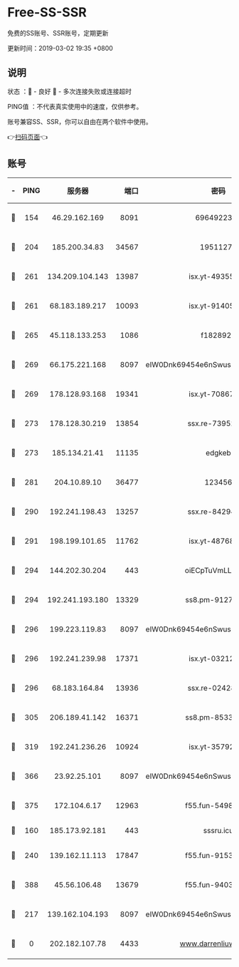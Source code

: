 # Free-SS-SSR

免费的SS账号、SSR账号，定期更新

更新时间：2019-03-02 19:35 +0800

## 说明

状态     ：🙂 - 良好 🙁 - 多次连接失败或连接超时

PING值   ：不代表真实使用中的速度，仅供参考。

账号兼容SS、SSR，你可以自由在两个软件中使用。

👉[扫码页面](https://liesauer.github.io/free-ss-ssr.github.io/)👈

## 账号

|-|PING|服务器|端口|密码|加密方式|区域|
|:----:|:----:|:-----:|-----:|:----:|:----:|:----:|
|🙂|154|46.29.162.169|8091|6964922356|aes-256-cfb|RU|
|🙂|204|185.200.34.83|34567|19511276|aes-256-cfb|US|
|🙂|261|134.209.104.143|13987|isx.yt-49355412|aes-256-cfb|SG|
|🙂|261|68.183.189.217|10093|isx.yt-91405923|aes-256-cfb|SG|
|🙂|265|45.118.133.253|1086|f1828920|aes-256-cfb|SG|
|🙂|269|66.175.221.168|8097|eIW0Dnk69454e6nSwuspv9DmS201tQ0D|aes-256-cfb|US|
|🙂|269|178.128.93.168|19341|isx.yt-70867662|aes-256-cfb|SG|
|🙂|273|178.128.30.219|13854|ssx.re-73952571|aes-256-cfb|SG|
|🙂|273|185.134.21.41|11135|edgkeb|aes-256-cfb|GB|
|🙂|281|204.10.89.10|36477|123456|aes-256-cfb|US|
|🙂|290|192.241.198.43|13257|ssx.re-84294373|aes-256-cfb|US|
|🙂|291|198.199.101.65|11762|isx.yt-48768869|aes-256-cfb|US|
|🙂|294|144.202.30.204|443|oiECpTuVmLLxk4Ts|aes-256-cfb|US|
|🙂|294|192.241.193.180|13329|ss8.pm-91273278|aes-256-cfb|US|
|🙂|296|199.223.119.83|8097|eIW0Dnk69454e6nSwuspv9DmS201tQ0D|aes-256-cfb|US|
|🙂|296|192.241.239.98|17371|isx.yt-03212931|aes-256-cfb|US|
|🙂|296|68.183.164.84|13936|ssx.re-02428773|aes-256-cfb|US|
|🙂|305|206.189.41.142|16371|ss8.pm-85330521|aes-256-cfb|SG|
|🙂|319|192.241.236.26|10924|isx.yt-35792736|aes-256-cfb|US|
|🙂|366|23.92.25.101|8097|eIW0Dnk69454e6nSwuspv9DmS201tQ0D|aes-256-cfb|US|
|🙂|375|172.104.6.17|12963|f55.fun-54984893|aes-256-cfb|US|
|🙂|160|185.173.92.181|443|sssru.icu|rc4-md5|RU|
|🙂|240|139.162.11.113|17847|f55.fun-91530926|aes-256-cfb|SG|
|🙂|388|45.56.106.48|13679|f55.fun-94035018|aes-256-cfb|US|
|🙁|217|139.162.104.193|8097|eIW0Dnk69454e6nSwuspv9DmS201tQ0D|aes-256-cfb|JP|
|🙁|0|202.182.107.78|4433|www.darrenliuwei.com|aes-256-cfb|JP|
